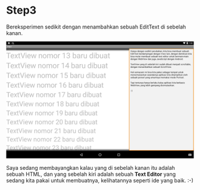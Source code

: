 # Step3

Bereksperimen sedikit dengan menambahkan sebuah EditText di sebelah kanan.

![Berdampingan dengan EditText](Screenshot-2.png)

Saya sedang membayangkan kalau yang di sebelah kanan itu adalah sebuah HTML, dan yang sebelah kiri adalah sebuah **Text Editor** yang sedang kita pakai untuk membuatnya, kelihatannya seperti ide yang baik.
:-)

